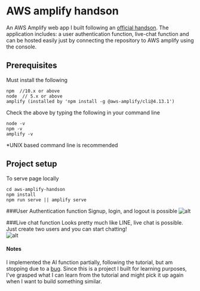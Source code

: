 # AWS amplify handson
An AWS Amplify web app I built following an [official handson](http://educationhub-31789470-a146-11ea-85be-f18c4f5a36d8.s3-website-us-east-1.amazonaws.com/0_introduction.html).
The application includes: a user authentication function, live-chat function and can be hosted easily just by connecting the repository to AWS amplify using the console.

## Prerequisites
Must install the following 
```
npm  //10.x or above
node  // 5.x or above
amplify (installed by 'npm install -g @aws-amplify/cli@4.13.1')
```
Check the above by typing the following in your command line  
```
node -v 
npm -v  
amplify -v
```
*UNIX based command line is recommended  
  
## Project setup
To serve page locally 
```
cd aws-amplify-handson
npm install
npm run serve || amplify serve 
```

###User Authentication function
Signup, login, and logout is possible
![alt]("/readme_images/login.png")

###Live chat function
Looks pretty much like LINE, live chat is possible. Just create two users and you can start chatting!  
![alt]("/readme_images/chat.png")

#### Notes
I implemented the AI function partially, following the tutorial, but am stopping due to a [bug](https://github.com/aws-amplify/amplify-js/issues/3928).
Since this is a project I built for learning purposes, I've grasped what I can learn from the tutorial and might pick it up again when I want to build something similar. 
